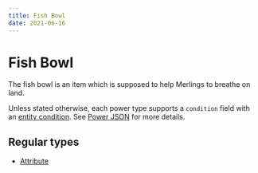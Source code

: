 ```yaml
---
title: Fish Bowl
date: 2021-06-16
---
```

# Fish Bowl

The fish bowl is an item which is supposed to help Merlings to breathe on land.

Unless stated otherwise, each power type supports a `condition` field with an [entity condition](entity_conditions). See [Power JSON](power_json.md) for more details.

## Regular types

* [Attribute](power_types/attribute.md)